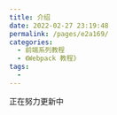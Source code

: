 ```yaml
---
title: 介绍
date: 2022-02-27 23:19:48
permalink: /pages/e2a169/
categories:
  - 前端系列教程
  - 《Webpack 教程》
tags:
  -
---
```


正在努力更新中

